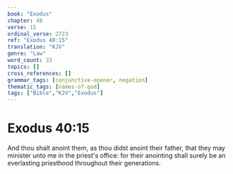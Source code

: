 ```yaml
---
book: "Exodus"
chapter: 40
verse: 15
ordinal_verse: 2723
ref: "Exodus 40:15"
translation: "KJV"
genre: "Law"
word_count: 33
topics: []
cross_references: []
grammar_tags: [conjunctive-opener, negation]
thematic_tags: [names-of-god]
tags: ["Bible","KJV","Exodus"]
---
```


# Exodus 40:15

And thou shalt anoint them, as thou didst anoint their father, that they may minister unto me in the priest's office: for their anointing shall surely be an everlasting priesthood throughout their generations.
